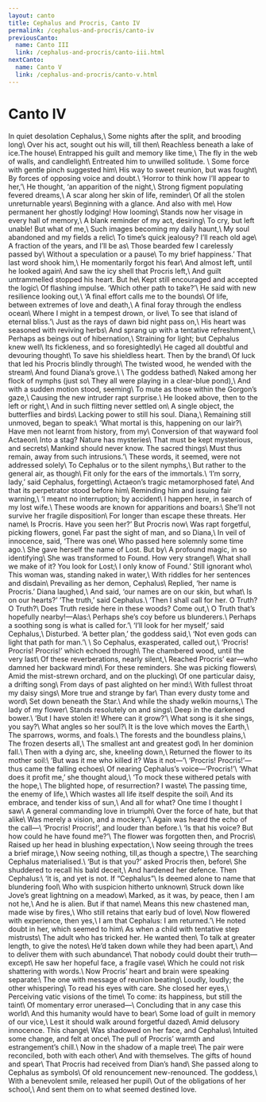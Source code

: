 ```yaml
---
layout: canto
title: Cephalus and Procris, Canto IV
permalink: /cephalus-and-procris/canto-iv
previousCanto:
  name: Canto III
  link: /cephalus-and-procris/canto-iii.html
nextCanto:
  name: Canto V
  link: /cephalus-and-procris/canto-v.html
---
```


# Canto IV
In quiet desolation Cephalus,\\
Some nights after the split, and brooding long\\
Over his act, sought out his will, till then\\
Reachless beneath a lake of ice.The house\\
Entrapped his guilt and memory like time,\\
The fly in the web of walls, and candlelight\\
Entreated him to unwilled solitude. \\
Some force with gentle pinch suggested him\\
His way to sweet reunion, but was fought\\
By forces of opposing voice and doubt.\\
‘Horror to think how I’ll appear to her,’\\
He thought, ‘an apparition of the night,\\
Strong figment populating fevered dreams,\\
A scar along her skin of life, reminder\\
Of all the stolen unreturnable years\\
Beginning with a glance. And also with me\\
How permanent her ghostly lodging! How looming\\
Stands now her visage in every hall of memory,\\
A blank reminder of my act, desiring\\
To cry, but left unable! But what of me,\\
Such images becoming my daily haunt,\\
My soul abandoned and my fields a relic\\
To time’s quick jealousy? I’ll reach old age\\
A fraction of the years, and I’ll be as\\
Those bearded few I carelessly passed by\\
Without a speculation or a pause\\
To my brief happiness.’ That last word shook him,\\
He momentarily forgot his fear\\
And almost left, until he looked again\\
And saw the icy shell that Procris left,\\
And guilt untrammelled stopped his heart. But he\\
Kept still encouraged and accepted the logic\\
Of flashing impulse. ‘Which other path to take?’\\
He said with new resilience looking out,\\
‘A final effort calls me to the bounds\\
Of life, between extremes of love and death,\\
A final foray through the endless ocean\\
Where I might in a tempest drown, or live\\
To see that island of eternal bliss.’\\
Just as the rays of dawn bid night pass on,\\
His heart was seasoned with reviving herbs\\
And sprang up with a tentative refreshment,\\
Perhaps as beings out of hibernation,\\
Straining for light; but Cephalus knew well\\
Its fickleness, and so foresightedly\\
He caged all doubtful and devouring thought\\
To save his shieldless heart. Then by the brand\\
Of luck that led his Procris blindly through\\
The twisted wood, he wended with the stream\\
And found Diana’s grove.\\
\\
              The goddess bathed\\
Naked among her flock of nymphs (just so\\
They all were playing in a clear-blue pond),\\
And with a sudden motion stood, seeming\\
To mute as those within the Gorgon’s gaze,\\
Causing the new intruder rapt surprise.\\
He looked above, then to the left or right,\\
And in such flitting never settled on\\
A single object, the butterflies and birds\\
Lacking power to still his soul. Diana,\\
Remaining still unmoved, began to speak:\\
‘What mortal is this, happening on our lair?\\
Have men not learnt from history, from my\\
Conversion of that wayward fool Actaeon\\
Into a stag? Nature has mysteries\\
That must be kept mysterious, and secrets\\
Mankind should never know. The sacred things\\
Must thus remain, away from such intrusions.’\\
These words, it seemed, were not addressed solely\\
To Cephalus or to the silent nymphs,\\
But rather to the general air, as though\\
Fit only for the ears of the immortals.\\
‘I’m sorry, lady,’ said Cephalus, forgetting\\
Actaeon’s tragic metamorphosed fate\\
And that its perpetrator stood before him\\
Reminding him and issuing fair warning,\\
‘I meant no interruption; by accident\\
I happen here, in search of my lost wife.\\
These woods are known for apparitions and boars:\\
She’ll not survive her fragile disposition\\
For longer than escape these threats. Her name\\
Is Procris. Have you seen her?’ But Procris now\\
Was rapt forgetful, picking flowers, gone\\
Far past the sight of man, and so Diana,\\
In veil of innocence, said, ‘There was one\\
Who passed here solemnly some time ago.\\
She gave herself the name of Lost. But by\\
A profound magic, in so identifying\\
She was transformed to Found. How very strange!\\
What shall we make of it? You look for Lost;\\
I only know of Found.’ Still ignorant who\\
This woman was, standing naked in water,\\
With riddles for her sentences and disdain\\
Prevailing as her demon, Cephalus\\
Replied, ‘her name is Procris.’ Diana laughed,\\
And said, ‘our names are on our skin, but what\\
Is on our hearts?’ ‘The truth,’ said Cephalus.\\
‘Then I shall call for her. O Truth? O Truth?\\
Does Truth reside here in these woods? Come out,\\
O Truth that’s hopefully nearby!—Alas:\\
Perhaps she’s coy before us blunderers.\\
Perhaps a soothing song is what is called for.’\\
‘I’ll look for her myself,’ said Cephalus,\\
Disturbed. ‘A better plan,’ the goddess said,\\
‘Not even gods can light that path for man.’\\
\\
So Cephalus, exasperated, called out,\\
‘Procris! Procris! Procris!’ which echoed through\\
The chambered wood, until the very last\\
Of these reverberations, nearly silent,\\
Reached Procris’ ear—who damned her backward mind\\
For these reminders. She was picking flowers\\
Amid the mist-strewn orchard, and on the plucking\\
Of one particular daisy, a drifting song\\
From days of past alighted on her mind:\\
With fullest throat my daisy sings\\
More true and strange by far\\
Than every dusty tome and word\\
Set down beneath the Star.\\
And while the shady welkin mourns,\\
The lady of my flower\\
Stands resolutely on and sings\\
Deep in the darkened bower.\\
‘But I have stolen it! Where can it grow?’\\
What song is it she sings, you say?\\
What angles so her soul?\\
It is the love which moves the Earth,\\
The sparrows, worms, and foals.\\
The forests and the boundless plains,\\
The frozen deserts all,\\
The smallest ant and greatest god\\
In her dominion fall.\\
Then with a dying arc, she, kneeling down,\\
Returned the flower to its mother soil:\\
‘But was it me who killed it? Was it not—’\\
‘Procris! Procris!’—thus came the falling echoes\\
Of nearing Cephalus’s voice—‘Procris!’\\
‘What does it profit me,’ she thought aloud,\\
‘To mock these withered petals with the hope,\\
The blighted hope, of resurrection? I waste\\
The passing time, the enemy of life,\\
Which wastes all life itself despite the soil\\
And its embrace, and tender kiss of sun,\\
And all for what? One time I thought I saw\\
A general commanding love in triumph\\
Over the force of hate, but that alike\\
Was merely a vision, and a mockery.’\\
Again was heard the echo of the call—\\
‘Procris! Procris!’, and louder than before.\\
‘Is that his voice? But how could he have found me?’\\
The flower was forgotten then, and Procris\\
Raised up her head in blushing expectation,\\
Now seeing through the trees a brief mirage,\\
Now seeing nothing, till,as though a spectre,\\
The searching Cephalus materialised.\\
‘But is that you?’ asked Procris then, before\\
She shuddered to recall his bald deceit,\\
And hardened her defence. Then Cephalus:\\
‘It is, and yet is not. If “Cephalus”\\
Is deemed alone to name that blundering fool\\
Who with suspicion hitherto unknown\\
Struck down like Jove’s great lightning on a meadow\\
Marked, as it was, by peace, then I am not he,\\
And he is alien. But if that name\\
Means this new chastened man, made wise by fires,\\
Who still retains that early bud of love\\
Now flowered with experience, then yes,\\
I am that Cephalus: I am returned.’\\
He noted doubt in her, which seemed to him\\
As when a child with tentative step mistrusts\\
The adult who has tricked her. He wanted then\\
To talk at greater length, to give the notes\\
He’d taken down while they had been apart,\\
And to deliver them with such abundance\\
That nobody could doubt their truth—except\\
He saw her hopeful face, a fragile vase\\
Which he could not risk shattering with words.\\
Now Procris’ heart and brain were speaking separate:\\
The one with message of reunion beating\\
Loudly, loudly; the other whispering\\
To read his eyes with care. She closed her eyes,\\
Perceiving vatic visions of the time\\
To come: its happiness, but still the taint\\
Of momentary error unerased—\\
Concluding that in any case this world\\
And this humanity would have to bear\\
Some load of guilt in memory of our vice,\\
Lest it should walk around forgetful dazed\\
Amid delusory innocence. This change\\
Was shadowed on her face, and Cephalus\\
Intuited some change, and felt at once\\
The pull of Procris’ warmth and estrangement’s chill.\\
Now in the shadow of a maple tree\\
The pair were reconciled, both with each other\\
And with themselves. The gifts of hound and spear\\
That Procris had received from Dian’s hand\\
She passed along to Cephalus as symbols\\
Of old renouncement new-renounced. The goddess,\\
With a benevolent smile, released her pupil\\
Out of the obligations of her school,\\
And sent them on to what seemed destined love.